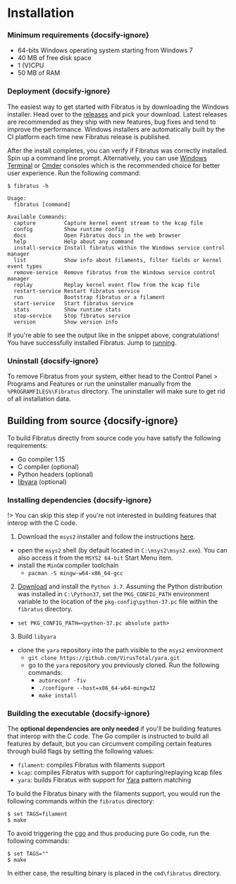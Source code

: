 # Installation

### Minimum requirements {docsify-ignore}

- 64-bits Windows operating system starting from Windows 7
- 40 MB of free disk space
- 1 (V)CPU
- 50 MB of RAM

### Deployment  {docsify-ignore}

The easiest way to get started with Fibratus is by downloading the Windows installer. Head over to the [releases](https://github.com/rabbitstack/fibratus/releases) and pick your download. Latest releases are recommended as they ship with new features, bug fixes and tend to improve the performance.
Windows installers are automatically built by the CI platform each time new Fibratus release is published.

After the install completes, you can verify if Fibratus was correctly installed. Spin up a command line prompt. Alternatively, you can use [Windows Terminal](https://github.com/microsoft/terminal) or [Cmder](https://cmder.net/) consoles which is the recommended choice for better user experience. Run the following command:

```
$ fibratus -h

Usage:
  fibratus [command]

Available Commands:
  capture         Capture kernel event stream to the kcap file
  config          Show runtime config
  docs            Open Fibratus docs in the web browser
  help            Help about any command
  install-service Install fibratus within the Windows service control manager
  list            Show info about filaments, filter fields or kernel event types
  remove-service  Remove fibratus from the Windows service control manager
  replay          Replay kernel event flow from the kcap file
  restart-service Restart fibratus service
  run             Bootstrap fibratus or a filament
  start-service   Start fibratus service
  stats           Show runtime stats
  stop-service    Stop fibratus service
  version         Show version info
```

If you're able to see the output like in the snippet above, congratulations! You have successfully installed Fibratus. Jump to [running](/setup/running).

### Uninstall {docsify-ignore}

To remove Fibratus from your system, either head to the Control Panel > Programs and Features or run the uninstaller manually from the `%PROGRAMFILES%\Fibratus` directory. The uninstaller will make sure to get rid of all installation data.

## Building from source {docsify-ignore}

To build Fibratus directly from source code you have satisfy the following requirements:

- Go compiler 1.15
- C compiler (optional)
- Python headers (optional)
- [libyara](https://github.com/VirusTotal/yara/tree/master/libyara) (optional)

### Installing dependencies {docsify-ignore}

!> You can skip this step if you're not interested in building features that interop with the C code.

1. Download the `msys2` installer and follow the instructions [here](https://www.msys2.org/).
  - open the `msys2` shell (by default located in `C:\msys2\msys2.exe`). You can also access it from the `MSYS2 64-bit` Start Menu item.
  - install the `MinGW` compiler toolchain
    - `pacman -S mingw-w64-x86_64-gcc`
2. [Download](https://www.python.org/ftp/python/3.7.9/python-3.7.9-amd64.exe) and install the `Python 3.7`. Assuming the Python distribution was installed in `C:\Python37`, set the `PKG_CONFIG_PATH` environment variable to the location of the `pkg-config\python-37.pc` file within the `fibratus` directory.
  - `set PKG_CONFIG_PATH=<python-37.pc absolute path>`
3. Build `libyara`
  - clone the `yara` repository into the path visible to the `msys2` environment
    - `git clone https://github.com/VirusTotal/yara.git`
    - go to the `yara` repository you previously cloned. Run the following commands:
      - `autoreconf -fiv`
      - `./configure --host=x86_64-w64-mingw32`
      - `make install`

### Building the executable {docsify-ignore}

The **optional dependencies are only needed** if you'll be building features that interop with the C code. The Go compiler is instructed to build all features by default, but you can circumvent compiling certain features through build flags by setting the following values:

- `filament`: compiles Fibratus with filaments support
- `kcap`: compiles Fibratus with support for capturing/replaying kcap files
- `yara`: builds Fibratus with support for [Yara](https://virustotal.github.io/yara/) pattern matching

To build the Fibratus binary with the filaments support, you would run the following commands within the `fibratus` directory:

```
$ set TAGS=filament
$ make
```

To avoid triggering the [cgo](https://golang.org/cmd/cgo/) and thus producing pure Go code, run the following commands:

```
$ set TAGS=""
$ make
```

In either case, the resulting binary is placed in the `cmd\fibratus` directory.
